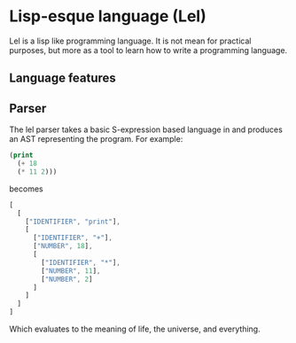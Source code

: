 # Lisp-esque language (Lel)

Lel is a lisp like programming language. It is not mean for practical purposes, but more as a tool to learn how to write a programming language.

## Language features


## Parser

The lel parser takes a basic S-expression based language in and produces an AST representing the program. For example:

```lisp
(print
  (+ 18
  (* 11 2)))
```

becomes

```javascript
[
  [
    ["IDENTIFIER", "print"],
    [
      ["IDENTIFIER", "+"],
      ["NUMBER", 18],
      [
        ["IDENTIFIER", "*"],
        ["NUMBER", 11],
        ["NUMBER", 2]
      ]
    ]
  ]
]
```

Which evaluates to the meaning of life, the universe, and everything.

